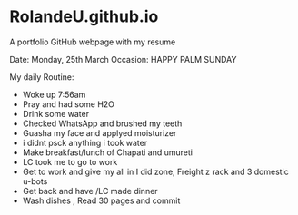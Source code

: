 # RolandeU.github.io
A portfolio GitHub webpage with my resume

Date: Monday, 25th March
Occasion: HAPPY PALM SUNDAY

My daily Routine:
- Woke up 7:56am
- Pray and had some H2O
- Drink some water
- Checked WhatsApp and brushed my teeth
- Guasha my face and applyed moisturizer 
- i didnt psck anything i took water
- Make breakfast/lunch of Chapati and umureti 
- LC took me to go to work
- Get to work and give my all in I did zone, Freight z rack and 3 domestic u-bots
- Get back and have /LC made dinner
- Wash dishes , Read 30 pages and commit
